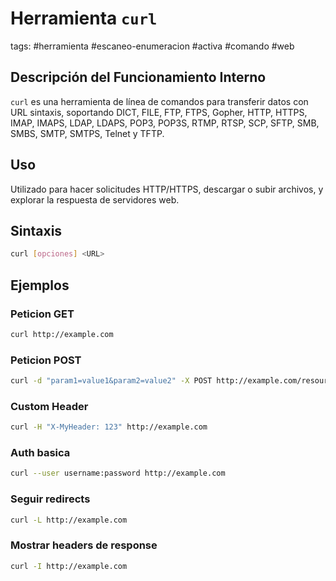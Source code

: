 # Herramienta `curl`

tags: #herramienta #escaneo-enumeracion #activa #comando #web 

## Descripción del Funcionamiento Interno
`curl` es una herramienta de línea de comandos para transferir datos con URL sintaxis, soportando DICT, FILE, FTP, FTPS, Gopher, HTTP, HTTPS, IMAP, IMAPS, LDAP, LDAPS, POP3, POP3S, RTMP, RTSP, SCP, SFTP, SMB, SMBS, SMTP, SMTPS, Telnet y TFTP.

## Uso
Utilizado para hacer solicitudes HTTP/HTTPS, descargar o subir archivos, y explorar la respuesta de servidores web.

## Sintaxis
```bash
curl [opciones] <URL>
```

## Ejemplos

### Peticion GET
```bash
curl http://example.com
```
### Peticion POST 
```bash
curl -d "param1=value1&param2=value2" -X POST http://example.com/resource
```
### Custom Header
```bash
curl -H "X-MyHeader: 123" http://example.com
```
### Auth basica 
```bash
curl --user username:password http://example.com
```
### Seguir redirects
```bash
curl -L http://example.com
```
### Mostrar headers de response
```bash
curl -I http://example.com
```